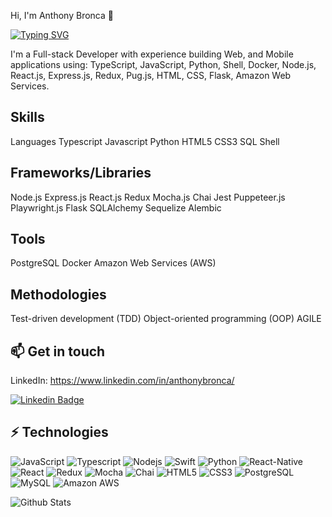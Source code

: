 Hi, I'm Anthony Bronca 👋

[![Typing SVG](https://readme-typing-svg.demolab.com?font=Fira+Code&pause=1000&color=2768F7&width=435&lines=Web+Developer;Mobile+Developer;Software+Engineer;Software+Engineering+Instructor)](https://git.io/typing-svg)


I'm a Full-stack Developer with experience building Web, and Mobile applications using: TypeScript, JavaScript, Python, Shell, Docker, Node.js, React.js, Express.js, Redux, Pug.js, HTML, CSS, Flask, Amazon Web Services.

## Skills
Languages
Typescript
Javascript
Python
HTML5
CSS3
SQL
Shell

## Frameworks/Libraries
Node.js
Express.js
React.js
Redux
Mocha.js
Chai
Jest
Puppeteer.js
Playwright.js
Flask
SQLAlchemy
Sequelize
Alembic

## Tools
PostgreSQL
Docker
Amazon Web Services (AWS)

## Methodologies
Test-driven development (TDD)
Object-oriented programming (OOP)
AGILE

## 📫 Get in touch
LinkedIn: https://www.linkedin.com/in/anthonybronca/

[![Linkedin Badge](https://img.shields.io/badge/-AnthonyBronca-blue?style=flat-square&logo=Linkedin&logoColor=white&link=https://www.linkedin.com/in/anirudhemmadi/)](https://www.linkedin.com/in/anthonybronca/)


## ⚡ Technologies

![JavaScript](https://img.shields.io/badge/JavaScript-323330?style=for-the-badge&logo=javascript&logoColor=F7DF1E)
![Typescript](https://img.shields.io/badge/TypeScript-007ACC?style=for-the-badge&logo=typescript&logoColor=white)
![Nodejs](https://img.shields.io/badge/Node.js-43853D?style=for-the-badge&logo=node.js&logoColor=white)
![Swift](https://img.shields.io/badge/Swift-FA7343?style=for-the-badge&logo=swift&logoColor=white)
![Python](https://img.shields.io/badge/Python-3776AB?style=for-the-badge&logo=python&logoColor=white)
![React-Native](https://img.shields.io/badge/React_Native-20232A?style=for-the-badge&logo=react&logoColor=61DAFB)
![React](	https://img.shields.io/badge/React-20232A?style=for-the-badge&logo=react&logoColor=61DAFB)
![Redux](https://img.shields.io/badge/Redux-593D88?style=for-the-badge&logo=redux&logoColor=white)
![Mocha](https://img.shields.io/badge/mocha.js-323330?style=for-the-badge&logo=mocha&logoColor=Brown)
![Chai](https://img.shields.io/badge/chai.js-323330?style=for-the-badge&logo=chai&logoColor=red)
![HTML5](https://img.shields.io/badge/HTML5-E34F26?style=for-the-badge&logo=html5&logoColor=white)
![CSS3](https://img.shields.io/badge/CSS3-1572B6?style=for-the-badge&logo=css3&logoColor=white)
![PostgreSQL](https://img.shields.io/badge/PostgreSQL-316192?style=for-the-badge&logo=postgresql&logoColor=white)
![MySQL](https://img.shields.io/badge/MySQL-00000F?style=for-the-badge&logo=mysql&logoColor=white)
![Amazon AWS](https://img.shields.io/badge/Amazon_AWS-232F3E?style=for-the-badge&logo=amazon-aws&logoColor=white)
 
![Github Stats](https://github-readme-stats.vercel.app/api?username=anthonybronca&show_icons=true&theme=radical)

<!-- **AnthonyBronca/AnthonyBronca** is a ✨ _special_ ✨ repository because its `README.md` (this file) appears on your GitHub profile. -->

<!-- Here are some ideas to get you started: -->

<!-- - 🔭 I’m currently working on ...
- 🌱 I’m currently learning ...
- 👯 I’m looking to collaborate on ...
- 🤔 I’m looking for help with ...
- 💬 Ask me about ...
- 📫 How to reach me: ...
- 😄 Pronouns: ...
- ⚡ Fun fact: ...
-->
